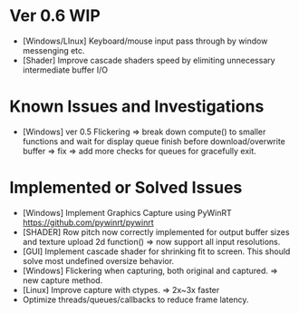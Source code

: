 # Ver 0.6 WIP
- [Windows/LInux] Keyboard/mouse input pass through by window messenging etc.
- [Shader] Improve cascade shaders speed by elimiting unnecessary intermediate buffer I/O

# Known Issues and Investigations
- [Windows] ver 0.5 Flickering => break down compute() to smaller functions and wait for display queue finish before download/overwrite buffer => fix => add more checks for queues for gracefully exit.
  
# Implemented or Solved Issues
- [Windows] Implement Graphics Capture using PyWinRT https://github.com/pywinrt/pywinrt
- [SHADER] Row pitch now correctly implemented for output buffer sizes and texture upload 2d function() => now support all input resolutions.
- [GUI] Implement cascade shader for shrinking fit to screen. This should solve most undefined oversize behavior.
- [Windows] Flickering when capturing, both original and captured.  => new capture method.
- [Linux] Improve capture with ctypes. => 2x~3x faster
- Optimize threads/queues/callbacks to reduce frame latency.
